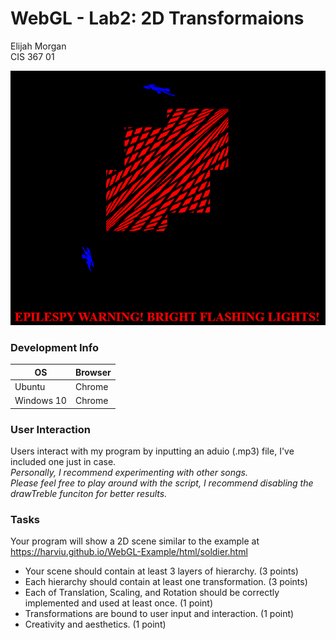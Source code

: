 # WebGL - Lab2: 2D Transformaions
Elijah Morgan\
CIS 367 01

![Demo image, WIP](./img/demo.png)

### Development Info
| OS           | Browser       |
|--------------|---------------|
| Ubuntu       | Chrome        |
| Windows 10   | Chrome        |

### User Interaction
Users interact with my program by inputting an aduio (.mp3) file, I've included one just in case. \
*Personally, I recommend experimenting with other songs.* \
*Please feel free to play around with the script, I recommend disabling the drawTreble funciton for better results.*

### Tasks
Your program will show a 2D scene similar to the example at https://harviu.github.io/WebGL-Example/html/soldier.html
* Your scene should contain at least 3 layers of hierarchy. (3 points)
* Each hierarchy should contain at least one transformation. (3 points)
* Each of Translation, Scaling, and Rotation should be correctly implemented and used at least once. (1 point)
* Transformations are bound to user input and interaction. (1 point)
* Creativity and aesthetics. (1 point)
